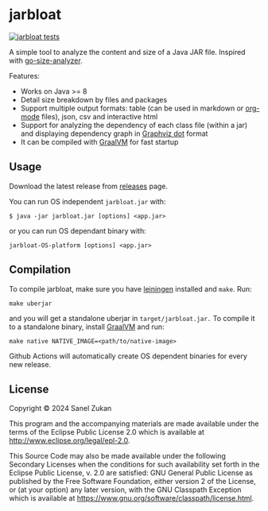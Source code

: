 # jarbloat
[![jarbloat tests](https://github.com/sanel/jarbloat/actions/workflows/test.yml/badge.svg)](https://github.com/sanel/jarbloat/actions)

A simple tool to analyze the content and size of a Java JAR file. Inspired with [go-size-analyzer](https://github.com/Zxilly/go-size-analyzer).

Features:
 * Works on Java >= 8
 * Detail size breakdown by files and packages
 * Support multiple output formats: table (can be used in markdown or
   [org-mode](https://orgmode.org/) files), json, csv and interactive html
 * Support for analyzing the dependency of each class file (within a jar) and
   displaying dependency graph in [Graphviz dot](https://graphviz.org/) format
 * It can be compiled with [GraalVM](https://www.graalvm.org/) for fast startup

## Usage
Download the latest release from
[releases](https://github.com/sanel/jarbloat/releases) page.

You can run OS independent `jarbloat.jar` with:
```
$ java -jar jarbloat.jar [options] <app.jar>
```

or you can run OS dependant binary with:
```
jarbloat-OS-platform [options] <app.jar>
```

## Compilation

To compile jarbloat, make sure you have
[leiningen](https://leiningen.org/) installed and `make`. Run:

```
make uberjar
```

and you will get a standalone uberjar in `target/jarbloat.jar.` To
compile it to a standalone binary, install
[GraalVM](https://www.graalvm.org/) and run:

```
make native NATIVE_IMAGE=<path/to/native-image>
```

Github Actions will automatically create OS dependent binaries for
every new release.

## License

Copyright © 2024 Sanel Zukan

This program and the accompanying materials are made available under the
terms of the Eclipse Public License 2.0 which is available at
http://www.eclipse.org/legal/epl-2.0.

This Source Code may also be made available under the following Secondary
Licenses when the conditions for such availability set forth in the Eclipse
Public License, v. 2.0 are satisfied: GNU General Public License as published by
the Free Software Foundation, either version 2 of the License, or (at your
option) any later version, with the GNU Classpath Exception which is available
at https://www.gnu.org/software/classpath/license.html.
